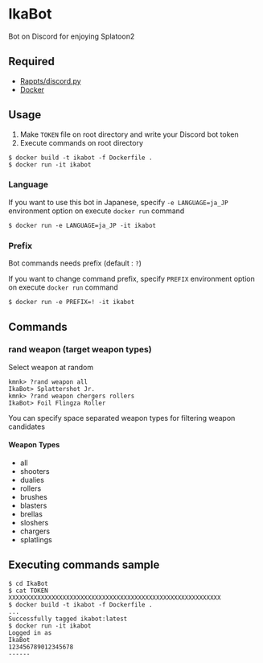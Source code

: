 # IkaBot
Bot on Discord for enjoying Splatoon2

## Required
- [Rappts/discord.py][discordpy]
- [Docker][docker]

## Usage
1. Make `TOKEN` file on root directory and write your Discord bot token
2. Execute commands on root directory
```
$ docker build -t ikabot -f Dockerfile .
$ docker run -it ikabot
```

### Language
If you want to use this bot in Japanese, specify `-e LANGUAGE=ja_JP` environment option on execute `docker run` command
```
$ docker run -e LANGUAGE=ja_JP -it ikabot
```

### Prefix
Bot commands needs prefix (default : `?`)

If you want to change command prefix, specify `PREFIX` environment option on execute `docker run` command
```
$ docker run -e PREFIX=! -it ikabot
```

## Commands
### rand weapon (target weapon types)
Select weapon at random

```
kmnk> ?rand weapon all
IkaBot> Splattershot Jr.
kmnk> ?rand weapon chergers rollers
IkaBot> Foil Flingza Roller
```

You can specify space separated weapon types for filtering weapon candidates

#### Weapon Types
- all
- shooters
- dualies
- rollers
- brushes
- blasters
- brellas
- sloshers
- chargers
- splatlings

## Executing commands sample
```
$ cd IkaBot
$ cat TOKEN
XXXXXXXXXXXXXXXXXXXXXXXXXXXXXXXXXXXXXXXXXXXXXXXXXXXXXXXXXXX
$ docker build -t ikabot -f Dockerfile .
...
Successfully tagged ikabot:latest
$ docker run -it ikabot
Logged in as
IkaBot
123456789012345678
------
```

[discordpy]:https://github.com/Rapptz/discord.py
[docker]:https://www.docker.com/

